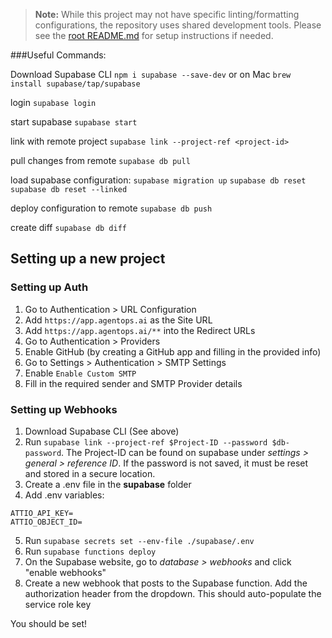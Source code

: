 > **Note:** While this project may not have specific linting/formatting configurations, the repository uses shared development tools. Please see the [root README.md](../README.md#development-setup) for setup instructions if needed.

###Useful Commands:

Download Supabase CLI
`npm i supabase --save-dev`
or on Mac
`brew install supabase/tap/supabase`

login
`supabase login`

start supabase
`supabase start`

link with remote project
`supabase link --project-ref <project-id>`

pull changes from remote
`supabase db pull`

load supabase configuration:
`supabase migration up`
`supabase db reset`
`supabase db reset --linked`

deploy configuration to remote
`supabase db push`

create diff
`supabase db diff`

## Setting up a new project

### Setting up Auth

1. Go to Authentication > URL Configuration
2. Add `https://app.agentops.ai` as the Site URL
3. Add `https://app.agentops.ai/**` into the Redirect URLs
4. Go to Authentication > Providers
5. Enable GitHub (by creating a GitHub app and filling in the provided info)
6. Go to Settings > Authentication > SMTP Settings
7. Enable `Enable Custom SMTP`
8. Fill in the required sender and SMTP Provider details

### Setting up Webhooks

1. Download Supabase CLI (See above)
2. Run `supabase link --project-ref $Project-ID --password $db-password`. The Project-ID can be found on supabase under _settings > general > reference ID_. If the password is not saved, it must be reset and stored in a secure location.
3. Create a .env file in the **supabase** folder
4. Add .env variables:

```
ATTIO_API_KEY=
ATTIO_OBJECT_ID=
```

5. Run `supabase secrets set --env-file ./supabase/.env`
6. Run `supabase functions deploy`
7. On the Supabase website, go to _database > webhooks_ and click "enable webhooks"
8. Create a new webhook that posts to the Supabase function. Add the authorization header from the dropdown. This should auto-populate the service role key

You should be set!
